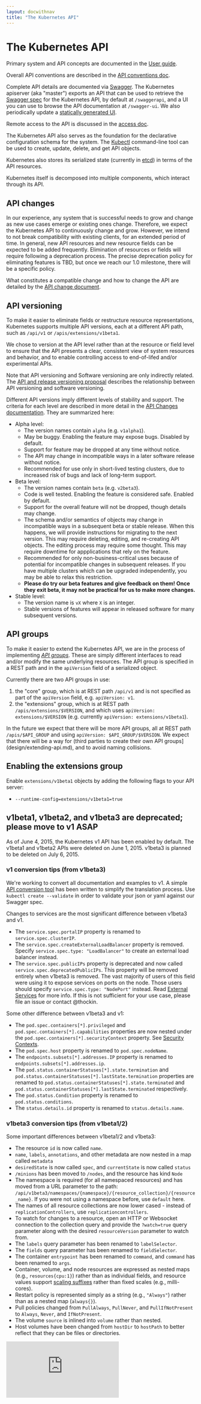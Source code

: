 ```yaml
---
layout: docwithnav
title: "The Kubernetes API"
---
```

<!-- BEGIN MUNGE: UNVERSIONED_WARNING -->


<!-- END MUNGE: UNVERSIONED_WARNING -->

# The Kubernetes API

Primary system and API concepts are documented in the [User guide](user-guide/README.html).

Overall API conventions are described in the [API conventions doc](devel/api-conventions.html).

Complete API details are documented via [Swagger](http://swagger.io/). The Kubernetes apiserver (aka "master") exports an API that can be used to retrieve the [Swagger spec](https://github.com/swagger-api/swagger-spec/tree/master/schemas/v1.2) for the Kubernetes API, by default at `/swaggerapi`, and a UI you can use to browse the API documentation at `/swagger-ui`. We also periodically update a [statically generated UI](http://kubernetes.io/third_party/swagger-ui/).

Remote access to the API is discussed in the [access doc](admin/accessing-the-api.html).

The Kubernetes API also serves as the foundation for the declarative configuration schema for the system. The [Kubectl](user-guide/kubectl/kubectl.html) command-line tool can be used to create, update, delete, and get API objects.

Kubernetes also stores its serialized state (currently in [etcd](https://coreos.com/docs/distributed-configuration/getting-started-with-etcd/)) in terms of the API resources.

Kubernetes itself is decomposed into multiple components, which interact through its API.

## API changes

In our experience, any system that is successful needs to grow and change as new use cases emerge or existing ones change. Therefore, we expect the Kubernetes API to continuously change and grow. However, we intend to not break compatibility with existing clients, for an extended period of time. In general, new API resources and new resource fields can be expected to be added frequently. Elimination of resources or fields will require following a deprecation process. The precise deprecation policy for eliminating features is TBD, but once we reach our 1.0 milestone, there will be a specific policy.

What constitutes a compatible change and how to change the API are detailed by the [API change document](devel/api_changes.html).

## API versioning

To make it easier to eliminate fields or restructure resource representations, Kubernetes supports
multiple API versions, each at a different API path, such as `/api/v1` or
`/apis/extensions/v1beta1`.

We chose to version at the API level rather than at the resource or field level to ensure that the API presents a clear, consistent view of system resources and behavior, and to enable controlling access to end-of-lifed and/or experimental APIs.

Note that API versioning and Software versioning are only indirectly related.  The [API and release
versioning proposal](design/versioning.html) describes the relationship between API versioning and
software versioning.


Different API versions imply different levels of stability and support.  The criteria for each level are described
in more detail in the [API Changes documentation](devel/api_changes.html#alpha-beta-and-stable-versions).  They are summarized here:

- Alpha level:
  - The version names contain `alpha` (e.g. `v1alpha1`).
  - May be buggy.  Enabling the feature may expose bugs.  Disabled by default.
  - Support for feature may be dropped at any time without notice.
  - The API may change in incompatible ways in a later software release without notice.
  - Recommended for use only in short-lived testing clusters, due to increased risk of bugs and lack of long-term support.
- Beta level:
  - The version names contain `beta` (e.g. `v2beta3`).
  - Code is well tested.  Enabling the feature is considered safe.  Enabled by default.
  - Support for the overall feature will not be dropped, though details may change.
  - The schema and/or semantics of objects may change in incompatible ways in a subsequent beta or stable release.  When this happens,
    we will provide instructions for migrating to the next version.  This may require deleting, editing, and re-creating
    API objects.  The editing process may require some thought.   This may require downtime for appplications that rely on the feature.
  - Recommended for only non-business-critical uses because of potential for incompatible changes in subsequent releases.  If you have
    multiple clusters which can be upgraded independently, you may be able to relax this restriction.
  - **Please do try our beta features and give feedback on them!  Once they exit beta, it may not be practical for us to make more changes.**
- Stable level:
  - The version name is `vX` where `X` is an integer.
  - Stable versions of features will appear in released software for many subsequent versions.

## API groups

To make it easier to extend the Kubernetes API, we are in the process of implementing [*API
groups*](proposals/api-groups.md).  These are simply different interfaces to read and/or modify the
same underlying resources.  The API group is specified in a REST path and in the `apiVersion` field
of a serialized object.

Currently there are two API groups in use:

1. the "core" group, which is at REST path `/api/v1` and is not specified as part of the `apiVersion` field, e.g.
   `apiVersion: v1`.
1. the "extensions" group, which is at REST path `/apis/extensions/$VERSION`, and which uses
  `apiVersion: extensions/$VERSION` (e.g. currently `apiVersion: extensions/v1beta1`).

In the future we expect that there will be more API groups, all at REST path `/apis/$API_GROUP` and
using `apiVersion: $API_GROUP/$VERSION`.  We expect that there will be a way for (third parties to
create their own API groups](design/extending-api.md), and to avoid naming collisions.

## Enabling the extensions group

Enable `extensions/v1beta1` objects by adding the following flags to your API server:

  - `--runtime-config=extensions/v1beta1=true`

## v1beta1, v1beta2, and v1beta3 are deprecated; please move to v1 ASAP

As of June 4, 2015, the Kubernetes v1 API has been enabled by default. The v1beta1 and v1beta2 APIs were deleted on June 1, 2015. v1beta3 is planned to be deleted on July 6, 2015.

### v1 conversion tips (from v1beta3)

We're working to convert all documentation and examples to v1. A simple [API conversion tool](admin/cluster-management.html#switching-your-config-files-to-a-new-api-version) has been written to simplify the translation process. Use `kubectl create --validate` in order to validate your json or yaml against our Swagger spec.

Changes to services are the most significant difference between v1beta3 and v1.

* The `service.spec.portalIP` property is renamed to `service.spec.clusterIP`.
* The `service.spec.createExternalLoadBalancer` property is removed. Specify `service.spec.type: "LoadBalancer"` to create an external load balancer instead.
* The `service.spec.publicIPs` property is deprecated and now called `service.spec.deprecatedPublicIPs`. This property will be removed entirely when v1beta3 is removed. The vast majority of users of this field were using it to expose services on ports on the node. Those users should specify `service.spec.type: "NodePort"` instead. Read [External Services](user-guide/services.html#external-services) for more info. If this is not sufficient for your use case, please file an issue or contact @thockin.

Some other difference between v1beta3 and v1:

* The `pod.spec.containers[*].privileged` and `pod.spec.containers[*].capabilities` properties are now nested under the `pod.spec.containers[*].securityContext` property. See [Security Contexts](user-guide/security-context.html).
* The `pod.spec.host` property is renamed to `pod.spec.nodeName`.
* The `endpoints.subsets[*].addresses.IP` property is renamed to `endpoints.subsets[*].addresses.ip`.
* The `pod.status.containerStatuses[*].state.termination` and `pod.status.containerStatuses[*].lastState.termination` properties are renamed to `pod.status.containerStatuses[*].state.terminated` and `pod.status.containerStatuses[*].lastState.terminated` respectively.
* The `pod.status.Condition` property is renamed to `pod.status.conditions`.
* The `status.details.id` property is renamed to `status.details.name`.

### v1beta3 conversion tips (from v1beta1/2)

Some important differences between v1beta1/2 and v1beta3:

* The resource `id` is now called `name`.
* `name`, `labels`, `annotations`, and other metadata are now nested in a map called `metadata`
* `desiredState` is now called `spec`, and `currentState` is now called `status`
* `/minions` has been moved to `/nodes`, and the resource has kind `Node`
* The namespace is required (for all namespaced resources) and has moved from a URL parameter to the path: `/api/v1beta3/namespaces/{namespace}/{resource_collection}/{resource_name}`. If you were not using a namespace before, use `default` here.
* The names of all resource collections are now lower cased - instead of `replicationControllers`, use `replicationcontrollers`.
* To watch for changes to a resource, open an HTTP or Websocket connection to the collection query and provide the `?watch=true` query parameter along with the desired `resourceVersion` parameter to watch from.
* The `labels` query parameter has been renamed to `labelSelector`.
* The `fields` query parameter has been renamed to `fieldSelector`.
* The container `entrypoint` has been renamed to `command`, and `command` has been renamed to `args`.
* Container, volume, and node resources are expressed as nested maps (e.g., `resources{cpu:1}`) rather than as individual fields, and resource values support [scaling suffixes](user-guide/compute-resources.html#specifying-resource-quantities) rather than fixed scales (e.g., milli-cores).
* Restart policy is represented simply as a string (e.g., `"Always"`) rather than as a nested map (`always{}`).
* Pull policies changed from `PullAlways`, `PullNever`, and `PullIfNotPresent` to `Always`, `Never`, and `IfNotPresent`.
* The volume `source` is inlined into `volume` rather than nested.
* Host volumes have been changed from `hostDir` to `hostPath` to better reflect that they can be files or directories.




<!-- BEGIN MUNGE: IS_VERSIONED -->
<!-- TAG IS_VERSIONED -->
<!-- END MUNGE: IS_VERSIONED -->


<!-- BEGIN MUNGE: GENERATED_ANALYTICS -->
[![Analytics](https://kubernetes-site.appspot.com/UA-36037335-10/GitHub/docs/api.md?pixel)]()
<!-- END MUNGE: GENERATED_ANALYTICS -->

